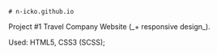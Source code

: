 `# n-icko.github.io`
<p>Project #1 Travel Company Website (_+ responsive design_).</p>
<p>Used: HTML5, CSS3 (SCSS);</p>